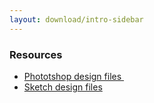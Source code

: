 ```yaml
---
layout: download/intro-sidebar
---
```


### Resources

- [Phototshop design files ](#)
- [Sketch design files](#)
